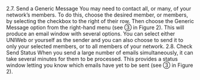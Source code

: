 2.7. Send a Generic Message
You may need to contact all, or many, of your network’s members. To do this, choose the desired member, or members, by selecting the checkbox to the right of their row. Then choose the Generic
Message option from the right-hand menu (see ➂ in Figure 2). This will produce an email window with several options. You can select either UNIWeb or yourself as the sender and you can also choose to send it to only your selected members, or to all members of your network.
2.8. Check Send Status
When you send a large number of emails simultaneously, it can take several minutes for them to be processed. This provides a status window letting you know which emails have yet to be sent (see ➂ in Figure 2).
